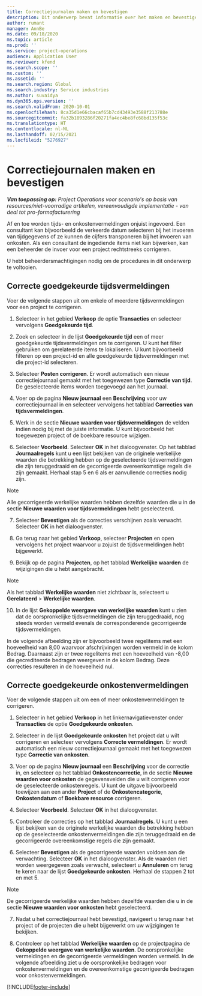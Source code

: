 ```yaml
---
title: Correctiejournalen maken en bevestigen
description: Dit onderwerp bevat informatie over het maken en bevestigen van een correctiejournaal.
author: rumant
manager: AnnBe
ms.date: 09/18/2020
ms.topic: article
ms.prod: ''
ms.service: project-operations
audience: Application User
ms.reviewer: kfend
ms.search.scope: ''
ms.custom: ''
ms.assetid: ''
ms.search.region: Global
ms.search.industry: Service industries
ms.author: suvaidya
ms.dyn365.ops.version: ''
ms.search.validFrom: 2020-10-01
ms.openlocfilehash: 8ca35d1e66cbacaf65b7cd43493e3588f213788e
ms.sourcegitcommit: fa32b1893286f20271fa4ec4be8fc68bd135f53c
ms.translationtype: HT
ms.contentlocale: nl-NL
ms.lasthandoff: 02/15/2021
ms.locfileid: "5276927"
---
```

# <a name="create-and-confirm-correction-journals"></a>Correctiejournalen maken en bevestigen

_**Van toepassing op:** Project Operations voor scenario's op basis van resources/niet-voorradige artikelen, vereenvoudigde implementatie - van deal tot pro-formafacturering_

Af en toe worden tijds- en onkostenvermeldingen onjuist ingevoerd. Een consultant kan bijvoorbeeld de verkeerde datum selecteren bij het invoeren van tijdgegevens of ze kunnen de cijfers transponeren bij het invoeren van onkosten. Als een consultant de ingediende items niet kan bijwerken, kan een beheerder de invoer voor een project rechtstreeks corrigeren.

U hebt beheerdersmachtigingen nodig om de procedures in dit onderwerp te voltooien.

## <a name="correct-approved-time-entries"></a>Correcte goedgekeurde tijdsvermeldingen     

Voer de volgende stappen uit om enkele of meerdere tijdsvermeldingen voor een project te corrigeren.

1. Selecteer in het gebied **Verkoop** de optie **Transacties** en selecteer vervolgens **Goedgekeurde tijd**. 

2. Zoek en selecteer in de lijst **Goedgekeurde tijd** een of meer goedgekeurde tijdsvermeldingen om te corrigeren. U kunt het filter gebruiken om gerelateerde items te lokaliseren. U kunt bijvoorbeeld filteren op een project-id en alle goedgekeurde tijdsvermeldingen met die project-id selecteren.

3. Selecteer **Posten corrigeren**. Er wordt automatisch een nieuw correctiejournaal gemaakt met het toegewezen type **Correctie van tijd**. De geselecteerde items worden toegevoegd aan het journaal. 

4. Voer op de pagina **Nieuw journaal** een **Beschrijving** voor uw correctiejournaal in en selecteer vervolgens het tabblad **Correcties van tijdsvermeldingen**.  

5. Werk in de sectie **Nieuwe waarden voor tijdsvermeldingen** de velden indien nodig bij met de juiste informatie. U kunt bijvoorbeeld het toegewezen project of de boekbare resource wijzigen.

6. Selecteer **Voorbeeld**. Selecteer **OK** in het dialoogvenster. Op het tabblad **Journaalregels** kunt u een lijst bekijken van de originele werkelijke waarden die betrekking hebben op de geselecteerde tijdsvermeldingen die zijn teruggedraaid en de gecorrigeerde overeenkomstige regels die zijn gemaakt. Herhaal stap 5 en 6 als er aanvullende correcties nodig zijn. 

> [!NOTE]
> Alle gecorrigeerde werkelijke waarden hebben dezelfde waarden die u in de sectie **Nieuwe waarden voor tijdsvermeldingen** hebt geselecteerd.

7. Selecteer **Bevestigen** als de correcties verschijnen zoals verwacht. Selecteer **OK** in het dialoogvenster.

8. Ga terug naar het gebied **Verkoop**, selecteer **Projecten** en open vervolgens het project waarvoor u zojuist de tijdsvermeldingen hebt bijgewerkt. 

9. Bekijk op de pagina **Projecten**, op het tabblad **Werkelijke waarden** de wijzigingen die u hebt aangebracht. 

> [!NOTE]
> Als het tabblad **Werkelijke waarden** niet zichtbaar is, selecteert u **Gerelateerd** > **Werkelijke waarden**.  

10. In de lijst **Gekoppelde weergave van werkelijke waarden** kunt u zien dat de oorspronkelijke tijdsvermeldingen die zijn teruggedraaid, nog steeds worden vermeld evenals de corresponderende gecorrigeerde tijdsvermeldingen. 

In de volgende afbeelding zijn er bijvoorbeeld twee regelitems met een hoeveelheid van 8,00 waarvoor afschrijvingen worden vermeld in de kolom Bedrag. Daarnaast zijn er twee regelitems met een hoeveelheid van -8,00 die gecrediteerde bedragen weergeven in de kolom Bedrag. Deze correcties resulteren in de hoeveelheid nul.

 
## <a name="correct-approved-expense-entries"></a>Correcte goedgekeurde onkostenvermeldingen

Voer de volgende stappen uit om een of meer onkostenvermeldingen te corrigeren. 

1. Selecteer in het gebied **Verkoop** in het linkernavigatievenster onder **Transacties** de optie **Goedgekeurde onkosten**.

2. Selecteer in de lijst **Goedgekeurde onkosten** het project dat u wilt corrigeren en selecteer vervolgens **Correcte vermeldingen**. Er wordt automatisch een nieuw correctiejournaal gemaakt met het toegewezen type **Correctie van onkosten**. 

3. Voer op de pagina **Nieuw journaal** een **Beschrijving** voor de correctie in, en selecteer op het tabblad **Onkostencorrectie**, in de sectie **Nieuwe waarden voor onkosten** de gegevensvelden die u wilt corrigeren voor de geselecteerde onkostenregels. U kunt de uitgave bijvoorbeeld toewijzen aan een ander **Project** of de **Onkostencategorie**, **Onkostendatum** of **Boekbare resource** corrigeren.

4. Selecteer **Voorbeeld**. Selecteer **OK** in het dialoogvenster. 

5. Controleer de correcties op het tabblad **Journaalregels**. U kunt u een lijst bekijken van de originele werkelijke waarden die betrekking hebben op de geselecteerde onkostenvermeldingen die zijn teruggedraaid en de gecorrigeerde overeenkomstige regels die zijn gemaakt.

6. Selecteer **Bevestigen** als de gecorrigeerde waarden voldoen aan de verwachting. Selecteer **OK** in het dialoogvenster. Als de waarden niet worden weergegeven zoals verwacht, selecteert u **Annuleren** om terug te keren naar de lijst **Goedgekeurde onkosten**. Herhaal de stappen 2 tot en met 5. 

> [!NOTE]
> De gecorrigeerde werkelijke waarden hebben dezelfde waarden die u in de sectie **Nieuwe waarden voor onkosten** hebt geselecteerd.

7. Nadat u het correctiejournaal hebt bevestigd, navigeert u terug naar het project of de projecten die u hebt bijgewerkt om uw wijzigingen te bekijken.  

8. Controleer op het tabblad **Werkelijke waarden** op de projectpagina de **Gekoppelde weergave van werkelijke waarden**. De oorspronkelijke vermeldingen en de gecorrigeerde vermeldingen worden vermeld. In de volgende afbeelding ziet u de oorspronkelijke bedragen voor onkostenvermeldingen en de overeenkomstige gecorrigeerde bedragen voor onkostenvermeldingen. 




[!INCLUDE[footer-include](../includes/footer-banner.md)]